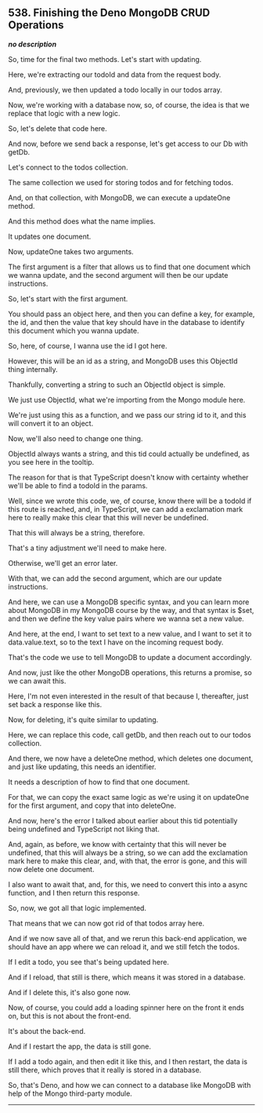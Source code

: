 ## 538. Finishing the Deno MongoDB CRUD Operations

<strong><em>no description</em></strong>

<v Instructor>So, time for the final two methods.</v> Let's start with updating.


Here, we're extracting our todoId and data from the request body. 

And, previously, we then updated a todo locally in our todos array. 

Now, we're working with a database now, so, of course, the idea is that we
replace that logic with a new logic. 

So, let's delete that code here. 

And now, before we send back a response, let's get access to our Db with getDb. 

Let's connect to the todos collection. 

The same collection we used for storing todos and for fetching todos. 

And, on that collection, with MongoDB, we can execute a updateOne method. 

And this method does what the name implies. 

It updates one document. 

Now, updateOne takes two arguments. 

The first argument is a filter that allows us to find that one document which we
wanna update, and the second argument will then be our update instructions. 

So, let's start with the first argument. 

You should pass an object here, and then you can define a key, for example, the
id, and then the value that key should have in the database to identify this
document which you wanna update. 

So, here, of course, I wanna use the id I got here. 

However, this will be an id as a string, and MongoDB uses this ObjectId thing
internally. 

Thankfully, converting a string to such an ObjectId object is simple. 

We just use ObjectId, what we're importing from the Mongo module here. 

We're just using this as a function, and we pass our string id to it, and this
will convert it to an object. 

Now, we'll also need to change one thing. 

ObjectId always wants a string, and this tid could actually be undefined, as you
see here in the tooltip. 

The reason for that is that TypeScript doesn't know with certainty whether we'll
be able to find a todoId in the params. 

Well, since we wrote this code, we, of course, know there will be a todoId if
this route is reached, and, in TypeScript, we can add a exclamation mark here to
really make this clear that this will never be undefined. 

That this will always be a string, therefore. 

That's a tiny adjustment we'll need to make here. 

Otherwise, we'll get an error later. 

With that, we can add the second argument, which are our update instructions. 

And here, we can use a MongoDB specific syntax, and you can learn more about
MongoDB in my MongoDB course by the way, and that syntax is $set, and then we
define the key value pairs where we wanna set a new value. 

And here, at the end, I want to set text to a new value, and I want to set it to
data.value.text, so to the text I have on the incoming request body. 

That's the code we use to tell MongoDB to update a document accordingly. 

And now, just like the other MongoDB operations, this returns a promise, so we
can await this. 

Here, I'm not even interested in the result of that because I, thereafter, just
set back a response like this. 

Now, for deleting, it's quite similar to updating. 

Here, we can replace this code, call getDb, and then reach out to our todos
collection. 

And there, we now have a deleteOne method, which deletes one document, and just
like updating, this needs an identifier. 

It needs a description of how to find that one document. 

For that, we can copy the exact same logic as we're using it on updateOne for
the first argument, and copy that into deleteOne. 

And now, here's the error I talked about earlier about this tid potentially
being undefined and TypeScript not liking that. 

And, again, as before, we know with certainty that this will never be undefined,
that this will always be a string, so we can add the exclamation mark here to
make this clear, and, with that, the error is gone, and this will now delete one
document. 

I also want to await that, and, for this, we need to convert this into a async
function, and I then return this response. 

So, now, we got all that logic implemented. 

That means that we can now got rid of that todos array here. 

And if we now save all of that, and we rerun this back-end application, we
should have an app where we can reload it, and we still fetch the todos. 

If I edit a todo, you see that's being updated here. 

And if I reload, that still is there, which means it was stored in a database. 

And if I delete this, it's also gone now. 

Now, of course, you could add a loading spinner here on the front it ends on,
but this is not about the front-end. 

It's about the back-end. 

And if I restart the app, the data is still gone. 

If I add a todo again, and then edit it like this, and I then restart, the data
is still there, which proves that it really is stored in a database. 

So, that's Deno, and how we can connect to a database like MongoDB with help of
the Mongo third-party module. 

---